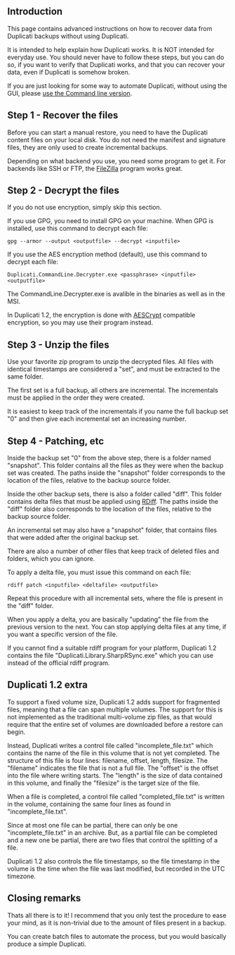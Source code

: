 ## Introduction ##

This page contains advanced instructions on how to recover data
from Duplicati backups without using Duplicati.

It is intended to help explain how Duplicati works.
It is NOT intended for everyday use.
You should never have to follow these steps, but you can do so,
if you want to verify that Duplicati works,
and that you can recover your data, even
if Duplicati is somehow broken.

If you are just looking for some way to automate Duplicati,
without using the GUI, please [use the Command line version](CommandLineHowto.md).

## Step 1 - Recover the files ##

Before you can start a manual restore, you need to have the Duplicati
content files on your local disk. You do not need the manifest and
signature files, they are only used to create incremental backups.

Depending on what backend you use, you need some program to get it.
For backends like SSH or FTP, the [FileZilla](http://filezilla-project.org/) program works great.

## Step 2 - Decrypt the files ##

If you do not use encryption, simply skip this section.

If you use GPG, you need to install GPG on your machine.
When GPG is installed, use this command to decrypt each file:
```
gpg --armor --output <outputfile> --decrypt <inputfile>
```

If you use the AES encryption method (default), use this command to decrypt each file:
```
Duplicati.CommandLine.Decrypter.exe <passphrase> <inputfile> <outputfile>
```
The CommandLine.Decrypter.exe is avalible in the binaries as well as in the MSI.

In Duplicati 1.2, the encryption is done with [AESCrypt](http://www.aescrypt.com/) compatible encryption, so you may use their program instead.

## Step 3 - Unzip the files ##

Use your favorite zip program to unzip the decrypted files.
All files with identical timestamps are considered a "set", and must be extracted to the same folder.

The first set is a full backup, all others are incremental.
The incrementals must be applied in the order they were created.

It is easiest to keep track of the incrementals if you name the full backup set "0" and then give each incremental set an increasing number.

## Step 4 - Patching, etc ##

Inside the backup set "0" from the above step, there is a folder named "snapshot". This folder contains all the files as they were when the backup set was created. The paths inside the "snapshot" folder corresponds to the location of the files, relative to the backup source folder.

Inside the other backup sets, there is also a folder called "diff". This folder contains delta files that must be applied using [RDiff](http://linux.die.net/man/1/rdiff). The paths inside the "diff" folder also corresponds to the location of the files, relative to the backup source folder.

An incremental set may also have a "snapshot" folder, that contains files that were added after the original backup set.

There are also a number of other files that keep track of deleted files and folders, which you can ignore.

To apply a delta file, you must issue this command on each file:
```
rdiff patch <inputfile> <deltafile> <outputfile>
```

Repeat this procedure with all incremental sets, where the file is present in the "diff" folder.

When you apply a delta, you are basically "updating" the file from the previous version to the next. You can stop applying delta files at any time, if you want a specific version of the file.

If you cannot find a suitable rdiff program for your platform, Duplicati 1.2 contains the file "Duplicati.Library.SharpRSync.exe" which you can use instead of the official rdiff program.

## Duplicati 1.2 extra ##

To support a fixed volume size, Duplicati 1.2 adds support for fragmented files, meaning that a file can span multiple volumes. The support for this is not implemented as the traditional multi-volume zip files, as that would require that the entire set of volumes are downloaded before a restore can begin.

Instead, Duplicati writes a control file called "incomplete\_file.txt" which contains the name of the file in this volume that is not yet completed. The structure of this file is four lines: filename, offset, length, filesize. The "filename" indicates the file that is not a full file. The "offset" is the offset into the file where writing starts. The "length" is the size of data contained in this volume, and finally the "filesize" is the target size of the file.

When a file is completed, a control file called "completed\_file.txt" is written in the volume, containing the same four lines as found in "incomplete\_file.txt".

Since at most one file can be partial, there can only be one "incomplete\_file.txt" in an archive. But, as a partial file can be completed and a new one be partial, there are two files that control the splitting of a file.

Duplicati 1.2 also controls the file timestamps, so the file timestamp in the volume is the time when the file was last modified, but recorded in the UTC timezone.

## Closing remarks ##

Thats all there is to it!
I recommend that you only test the procedure to ease your mind, as it is non-trivial due to the amount of files present in a backup.

You can create batch files to automate the process, but you would basically produce a simple Duplicati.